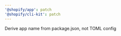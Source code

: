 ```yaml
---
'@shopify/app': patch
'@shopify/cli-kit': patch
---
```


Derive app name from package.json, not TOML config
